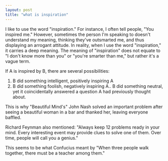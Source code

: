 ```yaml
---
layout: post
title: "what is inspiration"
---
```



I like to use the word "inspiration." For instance, I often tell people, "You inspired me." However, sometimes the person I'm speaking to doesn't understand my meaning, thinking they've outsmarted me, and thus displaying an arrogant attitude. In reality, when I use the word "inspiration," it carries a deep meaning. The meaning of "inspiration" does not equate to "I don't know more than you" or "you're smarter than me," but rather it's a vague term.

If A is inspired by B, there are several possibilities:

1. B did something intelligent, positively inspiring A
2. B did something foolish, negatively inspiring A.. B did something neutral, yet it coincidentally answered a question A had previously thought about.

This is why "Beautiful Mind's" John Nash solved an important problem after seeing a beautiful woman in a bar and thanked her, leaving everyone baffled.

Richard Feynman also mentioned: "Always keep 12 problems ready in your mind. Every interesting event may provide clues to solve one of them. Over time, people will call you a genius."

This seems to be what Confucius meant by "When three people walk together, there must be a teacher among them."